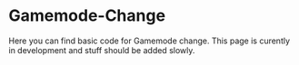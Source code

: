 # Gamemode-Change

Here you can find basic code for Gamemode change. This page is curently in development and stuff should be added slowly.
